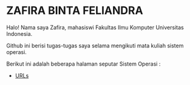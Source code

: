 ---
---

# ZAFIRA BINTA FELIANDRA

Halo! Nama saya Zafira, mahasiswi Fakultas Ilmu Komputer Universitas Indonesia.

Github ini berisi tugas-tugas saya selama mengikuti mata kuliah sistem operasi.

Berikut ini adalah beberapa halaman seputar Sistem Operasi : 

* [URLs](URLs/)
